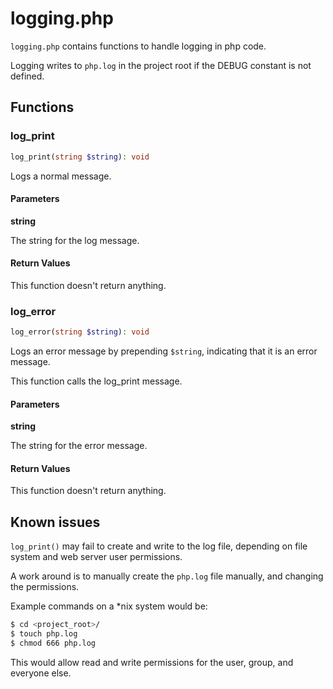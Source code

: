 # logging.php

``logging.php`` contains functions to handle logging in php code.

Logging writes to ``php.log`` in the project root if the DEBUG constant is not
defined.

## Functions

### log_print

```php
log_print(string $string): void
```

Logs a normal message.

#### Parameters

**string**

The string for the log message.

#### Return Values

This function doesn't return anything.

### log_error

```php
log_error(string $string): void
```

Logs an error message by prepending ``$string``, indicating that it is an error
message.

This function calls the log_print message.

#### Parameters

**string**

The string for the error message.

#### Return Values

This function doesn't return anything.

## Known issues

``log_print()`` may fail to create and write to the log file, depending on file
system and web server user permissions.

A work around is to manually create the ``php.log`` file manually, and changing
the permissions.

Example commands on a \*nix system would be:

```bash
$ cd <project_root>/
$ touch php.log
$ chmod 666 php.log
```

This would allow read and write permissions for the user, group, and everyone
else.
